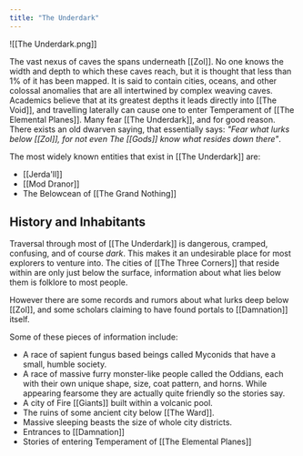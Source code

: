 ```yaml
---
title: "The Underdark"
---
```

![[The Underdark.png]]

The vast nexus of caves the spans underneath [[Zol]]. No one knows the width and depth to which these caves reach, but it is thought that less than 1% of it has been mapped. It is said to contain cities, oceans, and other colossal anomalies that are all intertwined by complex weaving caves. Academics believe that at its greatest depths it leads directly into [[The Void]], and travelling laterally can cause one to enter Temperament of [[The Elemental Planes]]. Many fear [[The Underdark]], and for good reason. There exists an old dwarven saying, that essentially says: *"Fear what lurks below [[Zol]], for not even The [[Gods]] know what resides down there"*.

The most widely known entities that exist in [[The Underdark]] are:
- [[Jerda'll]]
- [[Mod Dranor]]
- The Belowcean of [[The Grand Nothing]]

## History and Inhabitants
Traversal through most of [[The Underdark]] is dangerous, cramped, confusing, and of course *dark*. This makes it an undesirable place for most explorers to venture into. The cities of [[The Three Corners]] that reside within are only just below the surface, information about what lies below them is folklore to most people.

However there are some records and rumors about what lurks deep below [[Zol]], and some scholars claiming to have found portals to [[Damnation]] itself.

Some of these pieces of information include:
- A race of sapient fungus based beings called Myconids that have a small, humble society.
- A race of massive furry monster-like people called the Oddians, each with their own unique shape, size, coat pattern, and horns. While appearing fearsome they are actually quite friendly so the stories say.
- A city of Fire [[Giants]] built within a volcanic pool.
- The ruins of some ancient city below [[The Ward]].
- Massive sleeping beasts the size of whole city districts.
- Entrances to [[Damnation]]
- Stories of entering Temperament of [[The Elemental Planes]] 